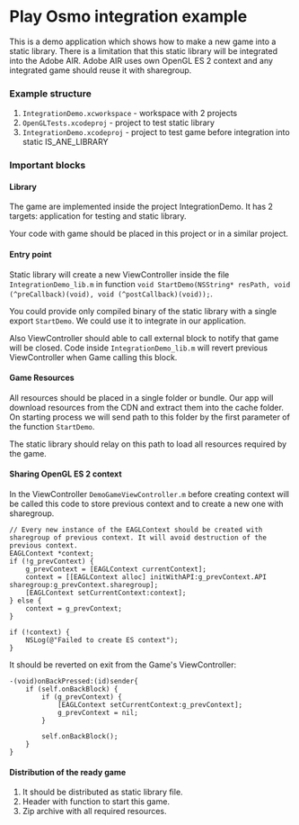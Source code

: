 # Play Osmo integration example

This is a demo application which shows how to make a new game into a static library.
There is a limitation that this static library will be integrated into the Adobe AIR.
Adobe AIR uses own OpenGL ES 2 context and any integrated game should reuse it with sharegroup.

### Example structure

1. `IntegrationDemo.xcworkspace` - workspace with 2 projects
2. `OpenGLTests.xcodeproj` - project to test static library
3. `IntegrationDemo.xcodeproj` - project to test game before integration into static IS_ANE_LIBRARY

### Important blocks

#### Library

The game are implemented inside the project IntegrationDemo. It has 2 targets:
application for testing and static library.

Your code with game should be placed in this project or in a similar project.

#### Entry point

Static library will create a new ViewController inside the file `IntegrationDemo_lib.m`
in function `void StartDemo(NSString* resPath, void (^preCallback)(void), void (^postCallback)(void));`.

You could provide only compiled binary of the static library with a single export `StartDemo`.
We could use it to integrate in our application.

Also ViewController should able to call external block to notify that game will be closed.
Code inside `IntegrationDemo_lib.m` will revert previous ViewController when Game calling this block.

#### Game Resources

All resources should be placed in a single folder or bundle.
Our app will download resources from the CDN and extract them into the cache folder.
On starting process we will send path to this folder by the first parameter of the function `StartDemo`.

The static library should relay on this path to load all resources required by the game.

#### Sharing OpenGL ES 2 context

In the ViewController `DemoGameViewController.m` before creating context will be called this code to store previous context
and to create a new one with sharegroup.

```
// Every new instance of the EAGLContext should be created with sharegroup of previous context. It will avoid destruction of the previous context.
EAGLContext *context;
if (!g_prevContext) {
    g_prevContext = [EAGLContext currentContext];
    context = [[EAGLContext alloc] initWithAPI:g_prevContext.API sharegroup:g_prevContext.sharegroup];
    [EAGLContext setCurrentContext:context];
} else {
    context = g_prevContext;
}

if (!context) {
    NSLog(@"Failed to create ES context");
}
```

It should be reverted on exit from the Game's ViewController:
```
-(void)onBackPressed:(id)sender{
    if (self.onBackBlock) {
        if (g_prevContext) {
            [EAGLContext setCurrentContext:g_prevContext];
            g_prevContext = nil;
        }

        self.onBackBlock();
    }
}
```


#### Distribution of the ready game

1. It should be distributed as static library file.
2. Header with function to start this game.
3. Zip archive with all required resources.
